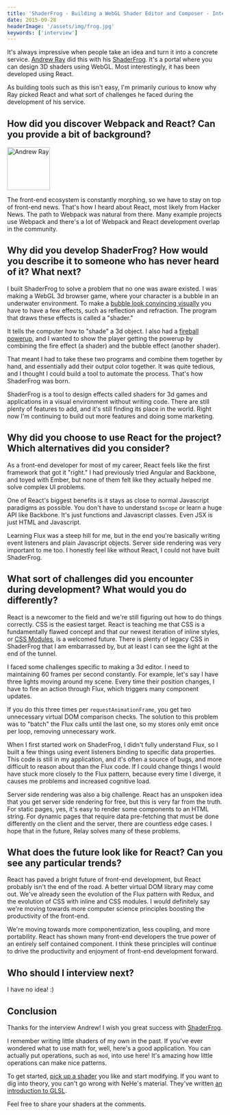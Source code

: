 ```yaml
---
title: 'ShaderFrog - Building a WebGL Shader Editor and Composer - Interview with Andrew Ray'
date: 2015-09-28
headerImage: '/assets/img/frog.jpg'
keywords: ['interview']
---
```


It's always impressive when people take an idea and turn it into a concrete service. [Andrew Ray](http://andrewray.me/) did this with his [ShaderFrog](http://shaderfrog.com/). It's a portal where you can design 3D shaders using WebGL. Most interestingly, it has been developed using React.

As building tools such as this isn't easy, I'm primarily curious to know why Ray picked React and what sort of challenges he faced during the development of his service.

## How did you discover Webpack and React? Can you provide a bit of background?

<p>
<span class="author">
  <img src="https://www.gravatar.com/avatar/b3a21f6147bcc6bd9d997d5cc5b5f87c?size=200" alt="Andrew Ray" class='author' width='100' height='100' />
</span>

The front-end ecosystem is constantly morphing, so we have to stay on top of front-end news. That's how I heard about React, most likely from Hacker News. The path to Webpack was natural from there. Many example projects use Webpack and there's a lot of Webpack and React development overlap in the community.
</p>

## Why did you develop ShaderFrog? How would you describe it to someone who has never heard of it? What next?

I built ShaderFrog to solve a problem that no one was aware existed. I was making a WebGL 3d browser game, where your character is a bubble in an underwater environment. To make a [bubble look convincing visually](http://shaderfrog.com/app/view/147) you have to have a few effects, such as reflection and refraction. The program that draws these effects is called a "shader."

It tells the computer how to "shade" a 3d object. I also had a [fireball powerup](http://shaderfrog.com/app/view/30), and I wanted to show the player getting the powerup by combining the fire effect (a shader) and the bubble effect (another shader).

That meant I had to take these two programs and combine them together by hand, and essentially add their output color together. It was quite tedious, and I thought I could build a tool to automate the process. That's how ShaderFrog was born.

ShaderFrog is a tool to design effects called shaders for 3d games and applications in a visual environment without writing code. There are still plenty of features to add, and it's still finding its place in the world. Right now I'm continuing to build out more features and doing some marketing.

## Why did you choose to use React for the project? Which alternatives did you consider?

As a front-end developer for most of my career, React feels like the first framework that got it "right." I had previously tried Angular and Backbone, and toyed with Ember, but none of them felt like they actually helped me solve complex UI problems.

One of React's biggest benefits is it stays as close to normal Javascript paradigms as possible. You don't have to understand `$scope` or learn a huge API like Backbone. It's just functions and Javascript classes. Even JSX is just HTML and Javascript.

Learning Flux was a steep hill for me, but in the end you're basically writing event listeners and plain Javascript objects. Server side rendering was very important to me too. I honestly feel like without React, I could not have built ShaderFrog.

## What sort of challenges did you encounter during development? What would you do differently?

React is a newcomer to the field and we're still figuring out how to do things correctly. CSS is the easiest target. React is teaching me that CSS is a fundamentally flawed concept and that our newest iteration of inline styles, or [CSS Modules](https://github.com/css-modules/css-modules), is a welcomed future. There is plenty of legacy CSS in ShaderFrog that I am embarrassed by, but at least I can see the light at the end of the tunnel.

I faced some challenges specific to making a 3d editor. I need to maintaining 60 frames per second constantly. For example, let's say I have three lights moving around my scene. Every time their position changes, I have to fire an action through Flux, which triggers many component updates.

If you do this three times per `requestAnimationFrame`, you get two unnecessary virtual DOM comparison checks. The solution to this problem was to "batch" the Flux calls until the last one, so my stores only emit once per loop, removing unnecessary work.

When I first started work on ShaderFrog, I didn't fully understand Flux, so I built a few things using event listeners binding to specific data properties. This code is still in my application, and it's often a source of bugs, and more difficult to reason about than the Flux code. If I could change things I would have stuck more closely to the Flux pattern, because every time I diverge, it causes me problems and increased cognitive load.

Server side rendering was also a big challenge. React has an unspoken idea that you get server side rendering for free, but this is very far from the truth. For static pages, yes, it's easy to render some components to an HTML string. For dynamic pages that require data pre-fetching that must be done differently on the client and the server, there are countless edge cases. I hope that in the future, Relay solves many of these problems.

## What does the future look like for React? Can you see any particular trends?

React has paved a bright future of front-end development, but React probably isn't the end of the road. A better virtual DOM library may come out. We've already seen the evolution of the Flux pattern with Redux, and the evolution of CSS with inline and CSS modules. I would definitely say we're moving towards more computer science principles boosting the productivity of the front-end.

We're moving towards more componentization, less coupling, and more portability. React has shown many front-end developers the true power of an entirely self contained component. I think these principles will continue to drive the productivity and enjoyment of front-end development forward.

## Who should I interview next?

I have no idea! :)

## Conclusion

Thanks for the interview Andrew! I wish you great success with [ShaderFrog](http://shaderfrog.com/).

I remember writing little shaders of my own in the past. If you've ever wondered what to use math for, well, here's a good application. You can actually put operations, such as `mod`, into use here! It's amazing how little operations can make nice patterns.

To get started, [pick up a shader](http://shaderfrog.com/app) you like and start modifying. If you want to dig into theory, you can't go wrong with NeHe's material. They've written [an introduction to GLSL](http://nehe.gamedev.net/article/glsl_an_introduction/25007/).

Feel free to share your shaders at the comments.
